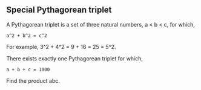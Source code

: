 ## Special Pythagorean triplet

A Pythagorean triplet is a set of three natural numbers, a < b < c,
for which,

	a^2 + b^2 = c^2

For example, 3^2 + 4^2 = 9 + 16 = 25 = 5^2.

There exists exactly one Pythagorean triplet for which,
	
	a + b + c = 1000

Find the product abc.

